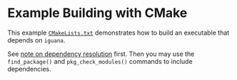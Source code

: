 # Example Building with CMake

This example [`CMakeLists.txt`](CMakeLists.txt) demonstrates how to build an executable that depends on `iguana`.

See [note on dependency resolution](../../doc/dependency_resolution.md) first.
Then you may use the `find_package()` and `pkg_check_modules()` commands to include dependencies.
